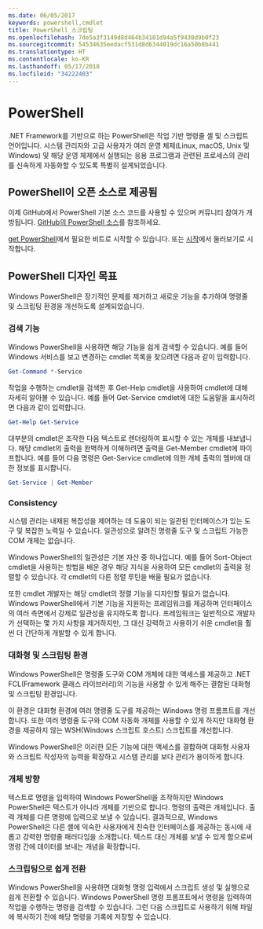 ```yaml
---
ms.date: 06/05/2017
keywords: powershell,cmdlet
title: PowerShell 스크립팅
ms.openlocfilehash: 7de5a3f3149d8d464b34101d94a5f9430d9b0f23
ms.sourcegitcommit: 54534635eedacf531d8d6344019dc16a50b8b441
ms.translationtype: HT
ms.contentlocale: ko-KR
ms.lasthandoff: 05/17/2018
ms.locfileid: "34222403"
---
```

# <a name="powershell"></a>PowerShell

.NET Framework를 기반으로 하는 PowerShell은 작업 기반 명령줄 셸 및 스크립트 언어입니다. 시스템 관리자와 고급 사용자가 여러 운영 체제(Linux, macOS, Unix 및 Windows) 및 해당 운영 체제에서 실행되는 응용 프로그램과 관련된 프로세스의 관리를 신속하게 자동화할 수 있도록 특별히 설계되었습니다.

## <a name="powershell-is-open-source"></a>PowerShell이 오픈 소스로 제공됨

이제 GitHub에서 PowerShell 기본 소스 코드를 사용할 수 있으며 커뮤니티 참여가 개방됩니다. [GitHub의 PowerShell 소스](https://github.com/powershell/powershell)를 참조하세요.

[get PowerShell](https://github.com/PowerShell/PowerShell#get-powershell)에서 필요한 비트로 시작할 수 있습니다.
또는 [시작](https://github.com/PowerShell/PowerShell/blob/master/docs/learning-powershell)에서 둘러보기로 시작합니다.

## <a name="powershell-design-goals"></a>PowerShell 디자인 목표
Windows PowerShell은 장기적인 문제를 제거하고 새로운 기능을 추가하여 명령줄 및 스크립팅 환경을 개선하도록 설계되었습니다.

### <a name="discoverability"></a>검색 기능
Windows PowerShell을 사용하면 해당 기능을 쉽게 검색할 수 있습니다. 예를 들어 Windows 서비스를 보고 변경하는 cmdlet 목록을 찾으려면 다음과 같이 입력합니다.

```powershell
Get-Command *-Service
```

작업을 수행하는 cmdlet을 검색한 후 Get-Help cmdlet을 사용하여 cmdlet에 대해 자세히 알아볼 수 있습니다. 예를 들어 Get-Service cmdlet에 대한 도움말을 표시하려면 다음과 같이 입력합니다.

```powershell
Get-Help Get-Service
```
대부분의 cmdlet은 조작한 다음 텍스트로 렌더링하여 표시할 수 있는 개체를 내보냅니다. 해당 cmdlet의 출력을 완벽하게 이해하려면 출력을 Get-Member cmdlet에 파이프합니다. 예를 들어 다음 명령은 Get-Service cmdlet에 의한 개체 출력의 멤버에 대한 정보를 표시합니다.

```powershell
Get-Service | Get-Member
```

### <a name="consistency"></a>Consistency
시스템 관리는 내재된 복잡성을 제어하는 데 도움이 되는 일관된 인터페이스가 있는 도구 및 복잡한 노력일 수 있습니다. 일관성으로 알려진 명령줄 도구 및 스크립트 가능한 COM 개체는 없습니다.

Windows PowerShell의 일관성은 기본 자산 중 하나입니다. 예를 들어 Sort-Object cmdlet을 사용하는 방법을 배운 경우 해당 지식을 사용하여 모든 cmdlet의 출력을 정렬할 수 있습니다. 각 cmdlet의 다른 정렬 루틴을 배울 필요가 없습니다.

또한 cmdlet 개발자는 해당 cmdlet의 정렬 기능을 디자인할 필요가 없습니다. Windows PowerShell에서 기본 기능을 지원하는 프레임워크를 제공하며 인터페이스의 여러 측면에서 강제로 일관성을 유지하도록 합니다. 프레임워크는 일반적으로 개발자가 선택하는 몇 가지 사항을 제거하지만, 그 대신 강력하고 사용하기 쉬운 cmdlet을 훨씬 더 간단하게 개발할 수 있게 합니다.

### <a name="interactive-and-scripting-environments"></a>대화형 및 스크립팅 환경
Windows PowerShell은 명령줄 도구와 COM 개체에 대한 액세스를 제공하고 .NET FCL(Framework 클래스 라이브러리)의 기능을 사용할 수 있게 해주는 결합된 대화형 및 스크립팅 환경입니다.

이 환경은 대화형 환경에 여러 명령줄 도구를 제공하는 Windows 명령 프롬프트를 개선합니다. 또한 여러 명령줄 도구와 COM 자동화 개체를 사용할 수 있게 하지만 대화형 환경을 제공하지 않는 WSH(Windows 스크립트 호스트) 스크립트를 개선합니다.

Windows PowerShell은 이러한 모든 기능에 대한 액세스를 결합하여 대화형 사용자와 스크립트 작성자의 능력을 확장하고 시스템 관리를 보다 관리가 용이하게 합니다.

### <a name="object-orientation"></a>개체 방향
텍스트로 명령을 입력하여 Windows PowerShell을 조작하지만 Windows PowerShell은 텍스트가 아니라 개체를 기반으로 합니다. 명령의 출력은 개체입니다. 출력 개체를 다른 명령에 입력으로 보낼 수 있습니다. 결과적으로, Windows PowerShell은 다른 셸에 익숙한 사용자에게 친숙한 인터페이스를 제공하는 동시에 새롭고 강력한 명령줄 패러다임을 소개합니다. 텍스트 대신 개체를 보낼 수 있게 함으로써 명령 간에 데이터를 보내는 개념을 확장합니다.

### <a name="easy-transition-to-scripting"></a>스크립팅으로 쉽게 전환
Windows PowerShell을 사용하면 대화형 명령 입력에서 스크립트 생성 및 실행으로 쉽게 전환할 수 있습니다. Windows PowerShell 명령 프롬프트에서 명령을 입력하여 작업을 수행하는 명령을 검색할 수 있습니다. 그런 다음 스크립트로 사용하기 위해 파일에 복사하기 전에 해당 명령을 기록에 저장할 수 있습니다.
